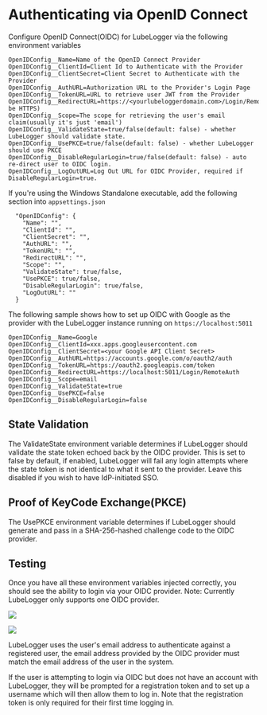 # Authenticating via OpenID Connect

Configure OpenID Connect(OIDC) for LubeLogger via the following environment variables

```
OpenIDConfig__Name=Name of the OpenID Connect Provider
OpenIDConfig__ClientId=Client Id to Authenticate with the Provider
OpenIDConfig__ClientSecret=Client Secret to Authenticate with the Provider
OpenIDConfig__AuthURL=Authorization URL to the Provider's Login Page
OpenIDConfig__TokenURL=URL to retrieve user JWT from the Provider
OpenIDConfig__RedirectURL=https://<yourlubeloggerdomain.com>/Login/RemoteAuth(must be HTTPS)
OpenIDConfig__Scope=The scope for retrieving the user's email claim(usually it's just 'email')
OpenIDConfig__ValidateState=true/false(default: false) - whether LubeLogger should validate state.
OpenIDConfig__UsePKCE=true/false(default: false) - whether LubeLogger should use PKCE
OpenIDConfig__DisableRegularLogin=true/false(default: false) - auto re-direct user to OIDC login.
OpenIDConfig__LogOutURL=Log Out URL for OIDC Provider, required if DisableRegularLogin=true.
```

If you're using the Windows Standalone executable, add the following section into `appsettings.json`

```
  "OpenIDConfig": {
    "Name": "",
    "ClientId": "",
    "ClientSecret": "",
    "AuthURL": "",
    "TokenURL": "",
    "RedirectURL": "",
    "Scope": "",
    "ValidateState": true/false,
    "UsePKCE": true/false,
    "DisableRegularLogin": true/false,
    "LogOutURL": ""
  }
 ```

The following sample shows how to set up OIDC with Google as the provider with the LubeLogger instance running on `https://localhost:5011`

```
OpenIDConfig__Name=Google
OpenIDConfig__ClientId=xxx.apps.googleusercontent.com
OpenIDConfig__ClientSecret=<your Google API Client Secret>
OpenIDConfig__AuthURL=https://accounts.google.com/o/oauth2/auth
OpenIDConfig__TokenURL=https://oauth2.googleapis.com/token
OpenIDConfig__RedirectURL=https://localhost:5011/Login/RemoteAuth
OpenIDConfig__Scope=email
OpenIDConfig__ValidateState=true
OpenIDConfig__UsePKCE=false
OpenIDConfig__DisableRegularLogin=false
```

## State Validation
The ValidateState environment variable determines if LubeLogger should validate the state token echoed back by the OIDC provider. This is set to false by default, if enabled, LubeLogger will fail any login attempts where the state token is not identical to what it sent to the provider. Leave this disabled if you wish to have IdP-initiated SSO.

## Proof of KeyCode Exchange(PKCE)
The UsePKCE environment variable determines if LubeLogger should generate and pass in a SHA-256-hashed challenge code to the OIDC provider.

## Testing
Once you have all these environment variables injected correctly, you should see the ability to login via your OIDC provider. Note: Currently LubeLogger only supports one OIDC provider.

![](/Advanced/OpenID/a/image-1726781322923.png)

![](/Advanced/OpenID/a/image-1726781326911.png)

LubeLogger uses the user's email address to authenticate against a registered user, the email address provided by the OIDC provider must match the email address of the user in the system.

If the user is attempting to login via OIDC but does not have an account with LubeLogger, they will be prompted for a registration token and to set up a username which will then allow them to log in. Note that the registration token is only required for their first time logging in.
